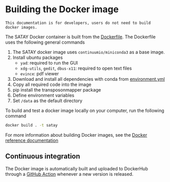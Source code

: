 # Building the Docker image

```{note}
This documentation is for developers, users do not need to build docker images. 
```

The SATAY Docker container is built from the [Dockerfile](https://github.com/SATAY-LL/Transposonmapper/blob/main/Dockerfile). The Dockerfile uses the following general commands

1. The SATAY docker image uses `continuumio/miniconda3` as a base image. 
1. Install ubuntu packages
    * `yad`: required to run the GUI
    * `xdg-utils`, `gedit`, `dbus-x11`: required to open text files
    * `evince`: pdf viewer
1. Download and install all dependencies with conda from [environment.yml](https://github.com/SATAY-LL/Transposonmapper/blob/main/conda/environment.yml)
1. Copy all required code into the image
1. pip install the transposonmapper package
1. Define environment variables
1. Set `/data` as the default directory

To build and test a docker image locally on your computer, run the following command

```bash
docker build . -t satay
```

For more information about building Docker images, see the [Docker reference documentation](https://docs.docker.com/engine/reference/builder/)

## Continuous integration
The Docker image is automatically built and uploaded to DockerHub through a [GitHub Action](https://github.com/SATAY-LL/Transposonmapper/blob/main/.github/workflows/CI_publish.yml) whenever a new version is released.
